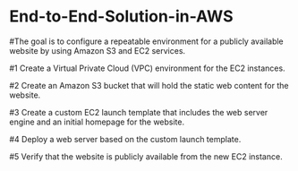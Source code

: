 # End-to-End-Solution-in-AWS
#The goal is to configure a repeatable environment for a publicly available website by using Amazon S3 and EC2 services.

#1   Create a Virtual Private Cloud (VPC) environment for the EC2 instances.

#2   Create an Amazon S3 bucket that will hold the static web content for the website.

#3   Create a custom EC2 launch template that includes the web server engine and an initial homepage for the website.

#4   Deploy a web server based on the custom launch template.

#5   Verify that the website is publicly available from the new EC2 instance.
